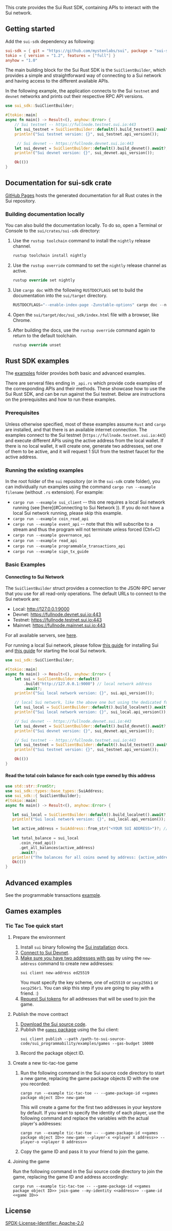 This crate provides the Sui Rust SDK, containing APIs to interact with the Sui network. 

## Getting started

Add the `sui-sdk` dependency as following:

```toml
sui-sdk = { git = "https://github.com/mystenlabs/sui", package = "sui-sdk"}
tokio = { version = "1.2", features = ["full"] }
anyhow = "1.0"
```

The main building block for the Sui Rust SDK is the `SuiClientBuilder`, which provides a simple and straightforward way of connecting to a Sui network and having access to the different available APIs. 

In the following example, the application connects to the Sui `testnet` and `devnet` networks and prints out their respective RPC API versions.

```rust
use sui_sdk::SuiClientBuilder;

#[tokio::main]
async fn main() -> Result<(), anyhow::Error> {
    // Sui testnet -- https://fullnode.testnet.sui.io:443
    let sui_testnet = SuiClientBuilder::default().build_testnet().await?;
    println!("Sui testnet version: {}", sui_testnet.api_version());

     // Sui devnet -- https://fullnode.devnet.sui.io:443
    let sui_devnet = SuiClientBuilder::default().build_devnet().await?;
    println!("Sui devnet version: {}", sui_devnet.api_version());

    Ok(())
}

```

## Documentation for sui-sdk crate

[GitHub Pages](https://mystenlabs.github.io/sui/sui_sdk/index.html) hosts the generated documentation for all Rust crates in the Sui repository.

### Building documentation locally

You can also build the documentation locally. To do so, open a Terminal or Console to the `sui/crates/sui-sdk` directory:

1. Use the `rustup toolchain` command to install the `nightly` release channel.

   ```rust
   rustup toolchain install nightly
   ```

1. Use the `rustup override` command to set the `nightly` release channel as active.

   ```rust
   rustup override set nightly
   ```

1. Use `cargo doc` with the following `RUSTDOCFLAGS` set to build the documentation into the `sui/target` directory.  

   ```rust
   RUSTDOCFLAGS="--enable-index-page -Zunstable-options" cargo doc --no-deps
   ```

1. Open the `sui/target/doc/sui_sdk/index.html` file with a browser, like Chrome.

1. After building the docs, use the `rustup override` command again to return to the default toolchain.

   ```rust
   rustup override unset
   ```

## Rust SDK examples

The [examples](https://github.com/MystenLabs/sui/tree/main/crates/sui-sdk/examples) folder provides both basic and advanced examples.

There are serveral files ending in `_api.rs` which provide code examples of the corresponding APIs and their methods. These showcase how to use the Sui Rust SDK, and can be run against the Sui testnet. Below are instructions on the prerequisites and how to run these examples.

### Prerequisites

Unless otherwise specified, most of these examples assume `Rust` and `cargo` are installed, and that there is an available internet connection. The examples connect to the Sui testnet (`https://fullnode.testnet.sui.io:443`) and execute different APIs using the active address from the local wallet. If there is no local wallet, it will create one, generate two addresses, set one of them to be active, and it will request 1 SUI from the testnet faucet for the active address. 

### Running the existing examples

In the root folder of the `sui` repository (or in the `sui-sdk` crate folder), you can individually run examples using the command  `cargo run --example filename` (without `.rs` extension). For example:
* `cargo run --example sui_client` -- this one requires a local Sui network running (see [here](#Connecting to Sui Network
)). If you do not have a local Sui network running, please skip this example.
* `cargo run --example coin_read_api`
* `cargo run --example event_api` -- note that this will subscribe to a stream and thus the program will not terminate unless forced (Ctrl+C)
* `cargo run --example governance_api`
* `cargo run --example read_api`
* `cargo run --example programmable_transactions_api`
* `cargo run --example sign_tx_guide`

### Basic Examples

#### Connecting to Sui Network
The `SuiClientBuilder` struct provides a connection to the JSON-RPC server that you use for all read-only operations. The default URLs to connect to the Sui network are:

- Local: http://127.0.0.1:9000
- Devnet: https://fullnode.devnet.sui.io:443
- Testnet: https://fullnode.testnet.sui.io:443
- Mainnet: https://fullnode.mainnet.sui.io:443

For all available servers, see [here](https://sui.io/networkinfo). 

For running a local Sui network, please follow [this guide](https://docs.sui.io/build/sui-local-network) for installing Sui and [this guide](https://docs.sui.io/build/sui-local-network#start-the-local-network) for starting the local Sui network. 


```rust
use sui_sdk::SuiClientBuilder;

#[tokio::main]
async fn main() -> Result<(), anyhow::Error> {
    let sui = SuiClientBuilder::default()
        .build("http://127.0.0.1:9000") // local network address
        .await?;
    println!("Sui local network version: {}", sui.api_version());

    // local Sui network, like the above one but using the dedicated function
    let sui_local = SuiClientBuilder::default().build_localnet().await?;
    println!("Sui local network version: {}", sui_local.api_version());

    // Sui devnet -- https://fullnode.devnet.sui.io:443
    let sui_devnet = SuiClientBuilder::default().build_devnet().await?;
    println!("Sui devnet version: {}", sui_devnet.api_version());

    // Sui testnet -- https://fullnode.testnet.sui.io:443
    let sui_testnet = SuiClientBuilder::default().build_testnet().await?;
    println!("Sui testnet version: {}", sui_testnet.api_version());

    Ok(())
}
```

#### Read the total coin balance for each coin type owned by this address
```rust
use std::str::FromStr;
use sui_sdk::types::base_types::SuiAddress;
use sui_sdk::{ SuiClientBuilder};
#[tokio::main]
async fn main() -> Result<(), anyhow::Error> {

   let sui_local = SuiClientBuilder::default().build_localnet().await?;
   println!("Sui local network version: {}", sui_local.api_version());

   let active_address = SuiAddress::from_str("<YOUR SUI ADDRESS>")?; // change to your Sui address
   
   let total_balance = sui_local
      .coin_read_api()
      .get_all_balances(active_address)
      .await?;
   println!("The balances for all coins owned by address: {active_address} are {}", total_balance);
   Ok(())
}
```

## Advanced examples

See the programmable transactions [example](https://github.com/MystenLabs/sui/blob/main/crates/sui-sdk/examples/programmable_transactions_api.rs).

## Games examples

### Tic Tac Toe quick start

1. Prepare the environment 
   1. Install `sui` binary following the [Sui installation](../docs/content/guides/developer/getting-started/sui-install.mdx) docs.
   1. [Connect to Sui Devnet](../docs/content/guides/developer/getting-started/connect.mdx).
   1. [Make sure you have two addresses with gas](../docs/content/guides/developer/getting-started/get-address.mdx) by using the `new-address` command to create new addresses:
      ```shell
      sui client new-address ed25519
      ```
      You must specify the key scheme, one of `ed25519` or `secp256k1` or `secp256r1`.
      You can skip this step if you are going to play with a friend. :)
   1. [Request Sui tokens](../docs/content/guides/developer/getting-started/get-coins.mdx) for all addresses that will be used to join the game.

2. Publish the move contract
   1. [Download the Sui source code](../docs/content/guides/developer/getting-started/sui-install.mdx).
   1. Publish the [`games` package](https://github.com/MystenLabs/sui/tree/main/sui_programmability/examples/games) 
      using the Sui client:
      ```shell
      sui client publish --path /path-to-sui-source-code/sui_programmability/examples/games --gas-budget 10000
      ```
   1. Record the package object ID.

3. Create a new tic-tac-toe game
   1. Run the following command in the Sui source code directory to start a new game, replacing the game package objects ID with the one you recorded:
      ```shell
      cargo run --example tic-tac-toe -- --game-package-id <<games package object ID>> new-game
      ```
      This will create a game for the first two addresses in your keystore by default. If you want to specify the identity of each player,
      use the following command and replace the variables with the actual player's addresses:
      ```shell
      cargo run --example tic-tac-toe -- --game-package-id <<games package object ID>> new-game --player-x <<player X address>> --player-o <<player O address>>
      ```
   1. Copy the game ID and pass it to your friend to join the game.

4. Joining the game

   Run the following command in the Sui source code directory to join the game, replacing the game ID and address accordingly:
   ```shell
   cargo run --example tic-tac-toe -- --game-package-id <<games package object ID>> join-game --my-identity <<address>> --game-id <<game ID>>
   ```

## License

[SPDX-License-Identifier: Apache-2.0](https://github.com/MystenLabs/sui/blob/main/LICENSE) 
